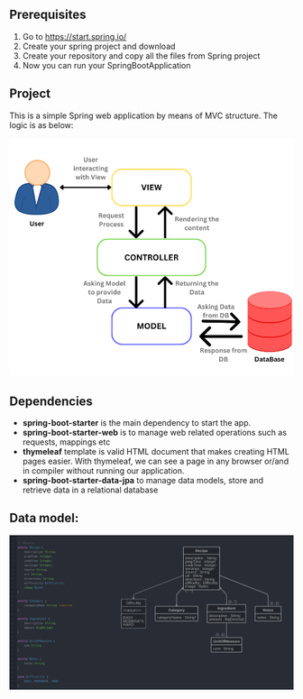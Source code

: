 ## Prerequisites
1. Go to https://start.spring.io/
2. Create your spring project and download
3. Create your repository and copy all the files from Spring project
4. Now you can run your SpringBootApplication

## Project
This is a simple Spring web application by means of MVC structure. The logic is as below:

![mvc.png](mvc.png)

## Dependencies
+ **spring-boot-starter** is the main dependency to start the app.
+ **spring-boot-starter-web** is to manage web related operations such as requests, mappings etc
+ **thymeleaf** template is valid HTML document that makes creating HTML pages easier. With thymeleaf, we can see a page in any browser or/and in compiler without running our application.
+ **spring-boot-starter-data-jpa** to manage data models, store and retrieve data in a relational database

## Data model:

![data-model.png](data-model.png)

## 
